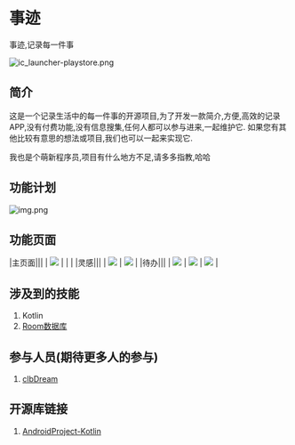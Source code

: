 
# 事迹
事迹,记录每一件事

![ic_launcher-playstore.png](app/src/main/ic_launcher-playstore.png)

## 简介

这是一个记录生活中的每一件事的开源项目,为了开发一款简介,方便,高效的记录APP,没有付费功能,没有信息搜集,任何人都可以参与进来,一起维护它.
如果您有其他比较有意思的想法或项目,我们也可以一起来实现它.

我也是个萌新程序员,项目有什么地方不足,请多多指教,哈哈

## 功能计划

![img.png](picture/img.png)

## 功能页面

|主页面|||
| ![](picture/Screenshot_20221023_195743.png) |  |  |
|灵感|||
| ![](picture/Screenshot_20221023_195812.png) | ![](picture/Screenshot_20221023_195827.png) |
|待办|||
| ![](picture/Screenshot_20221023_195842.png) | ![](picture/Screenshot_20221023_195858.png) | ![](picture/Screenshot_20221023_195905.png) |

## 涉及到的技能

1. Kotlin
2. [Room数据库](https://developer.android.google.cn/jetpack/androidx/releases/room)

## 参与人员(期待更多人的参与)

1. [clbDream](https://github.com/clbDream)


## 开源库链接


1. [AndroidProject-Kotlin](https://github.com/getActivity/AndroidProject-Kotlin)
